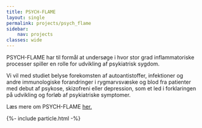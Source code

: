 ```yaml
---
title: PSYCH-FLAME
layout: single 
permalink: projects/psych_flame
sidebar:
    nav: projects
classes: wide
---
```



PSYCH-FLAME har til formål at undersøge i hvor stor grad inflammatoriske processer spiller en rolle for udvikling af psykiatrisk sygdom.  

Vi vil med studiet belyse forekomsten af autoantistoffer, infektioner og andre immunologiske forandringer i rygmarvsvæske og blod fra patienter med debut af psykose, skizofreni eller depression, som et led i forklaringen på udvikling og forløb af psykiatriske symptomer.  

Læs mere om PSYCH-FLAME [her.](https://www.psykiatri-regionh.dk/psych-flame/Sider/default.aspx)


<script></script>
{%- include particle.html -%}
<script>   
      particlesJS.load('particles-js', '/Page/assets/particlesjs.json', function() {
          console.log('callback - particles.js config loaded');
      })
      particlesJS.load('particles-js1', '/Page/assets/particlesjs.json', function() {
          console.log('callback - particles.js config loaded');
      })
</script>
<div class="imageright" id="particles-js"></div>
<div id="particles-js1" class="imageleft"></div> 